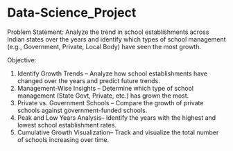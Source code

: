 # Data-Science_Project

Problem Statement:
Analyze the trend in school establishments across Indian states over the years and identify which types of school management (e.g., Government, Private, Local Body) have seen the most growth.

Objective:
1. Identify Growth Trends – Analyze how school establishments have changed over the years and predict future trends.  
2. Management-Wise Insights – Determine which type of school management (State Govt, Private, etc.) has grown the most.  
3. Private vs. Government Schools – Compare the growth of private schools against government-funded schools.   
4. Peak and Low Years Analysis– Identify the years with the highest and lowest school establishment rates.  
5. Cumulative Growth Visualization– Track and visualize the total number of schools increasing over time.
